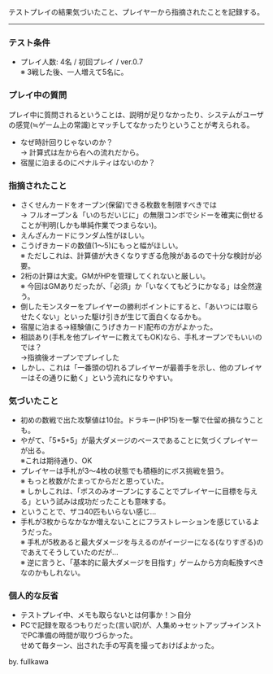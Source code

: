 テストプレイの結果気づいたこと、プレイヤーから指摘されたことを記録する。

***

### テスト条件

* プレイ人数: 4名 / 初回プレイ / ver.0.7  
※ 3戦した後、一人増えて5名に。

### プレイ中の質問

プレイ中に質問されるということは、説明が足りなかったり、システムがユーザの感覚(≒ゲーム上の常識)とマッチしてなかったりということが考えられる。

* なぜ時計回りじゃないのか？  
 → 計算式は左から右への流れだから。
* 宿屋に泊まるのにペナルティはないのか？

### 指摘されたこと

* さくせんカードをオープン(保留)できる枚数を制限すべきでは  
 → フルオープン＆「いのちだいじに」の無限コンボでシドーを確実に倒せることが判明(しかも単純作業でつまらない)。
* えんざんカードにランダム性がほしい。
* こうげきカードの数値(1～5)にもっと幅がほしい。  
 ※ ただしこれは、計算値が大きくなりすぎる危険があるので十分な検討が必要。
* 2桁の計算は大変。GMがHPを管理してくれないと厳しい。  
 ※ 今回はGMありだったが、「必須」か「いなくてもどうにかなる」は全然違う。
* 倒したモンスターをプレイヤーの勝利ポイントにすると、「あいつには取らせたくない」といった駆け引きが生じて面白くなるかも。
* 宿屋に泊まる→経験値(こうげきカード)配布の方がよかった。
* 相談あり(手札を他プレイヤーに教えてもOK)なら、手札オープンでもいいのでは？  
 →指摘後オープンでプレイした
* しかし、これは「一番頭の切れるプレイヤーが最善手を示し、他のプレイヤーはその通りに動く」という流れになりやすい。

### 気づいたこと

* 初めの数戦で出た攻撃値は10台。ドラキー(HP15)を一撃で仕留め損なうことも。
* やがて、「5*5+5」が最大ダメージのベースであることに気づくプレイヤーが出る。  
 ※これは期待通り、OK
* プレイヤーは手札が3～4枚の状態でも積極的にボス挑戦を狙う。  
 ※ もっと枚数がたまってからだと思っていた。  
 ※ しかしこれは、「ボスのみオープンにすることでプレイヤーに目標を与える」という試みは成功だったことも意味する。  
* ということで、ザコ40匹もいらない感じ…
* 手札が3枚からなかなか増えないことにフラストレーションを感じているようだった。  
 ※ 手札が5枚あると最大ダメージを与えるのがイージーになる(なりすぎる)のであえてそうしていたのだが…  
 ※ 逆に言うと、「基本的に最大ダメージを目指す」ゲームから方向転換すべきなのかもしれない。  

### 個人的な反省

* テストプレイ中、メモも取らないとは何事か！＞自分
* PCで記録を取るつもりだった(言い訳)が、人集め→セットアップ→インストでPC準備の時間が取りづらかった。  
せめて毎ターン、出された手の写真を撮っておけばよかった。

by. fullkawa
